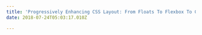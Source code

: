 ```yaml
---
title: 'Progressively Enhancing CSS Layout: From Floats To Flexbox To Grid'
date: 2018-07-24T05:03:17.010Z

---
```


